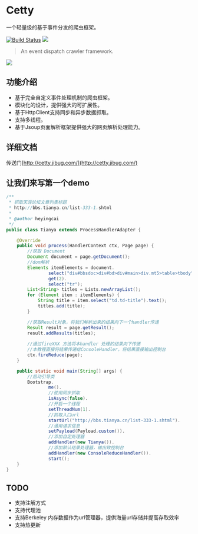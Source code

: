 # Cetty

一个轻量级的基于事件分发的爬虫框架。

[![Build Status](https://www.travis-ci.org/heyingcai/cetty.svg?branch=master)](https://travis-ci.org/heyingcai/cetty)
[![](https://img.shields.io/badge/language-java-yellowgreen.svg)](https://img.shields.io/badge/language-java-yellowgreen.svg)


>An event dispatch crawler framework. 

![](https://s1.ax1x.com/2018/11/12/iOAjG8.png)

## 功能介绍
* 基于完全自定义事件处理机制的爬虫框架。
* 模块化的设计，提供强大的可扩展性。
* 基于HttpClient支持同步和异步数据抓取。
* 支持多线程。
* 基于Jsoup页面解析框架提供强大的网页解析处理能力。

## 详细文档
传送门[http://cetty.jibug.com/](http://cetty.jibug.com/)

## 让我们来写第一个demo

```java
/**
 * 抓取天涯论坛文章列表标题
 * http://bbs.tianya.cn/list-333-1.shtml
 *
 * @author heyingcai
 */
public class Tianya extends ProcessHandlerAdapter {

    @Override
    public void process(HandlerContext ctx, Page page) {
        //获取 Document
        Document document = page.getDocument();
        //dom解析
        Elements itemElements = document.
                select("div#bbsdoc>div#bd>div#main>div.mt5>table>tbody").
                get(2).
                select("tr");
        List<String> titles = Lists.newArrayList();
        for (Element item : itemElements) {
            String title = item.select("td.td-title").text();
            titles.add(title);
        }

        //获取Result对象，将我们解析出来的结果向下一个handler传递
        Result result = page.getResult();
        result.addResults(titles);
        
        //通过fireXXX 方法将本handler 处理的结果向下传递
        //本教程直接将结果传递给ConsoleHandler，将结果直接输出控制台
        ctx.fireReduce(page);
    }

    public static void main(String[] args) {
        //启动引导类
        Bootstrap.
                me().
                //使用同步抓取
                isAsync(false).
                //开启一个线程
                setThreadNum(1).
                //抓取入口url
                startUrl("http://bbs.tianya.cn/list-333-1.shtml").       
                //通用请求信息
                setPayload(Payload.custom()).        
                //添加自定处理器
                addHandler(new Tianya()).        
                //添加默认结果处理器，输出致控制台
                addHandler(new ConsoleReduceHandler()).        
                start();
    }
}
```

## TODO

* 支持注解方式
* 支持代理池
* 支持Berkeley 内存数据作为url管理器，提供海量url存储并提高存取效率
* 支持热更新

